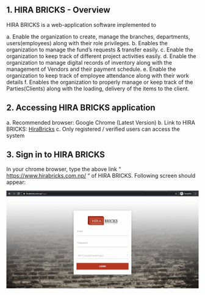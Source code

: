 
## 1. HIRA BRICKS - Overview
HIRA BRICKS is a web-application software implemented to

a.	Enable the organization to create, manage the branches, departments, users(employees) along with their role privileges.
b.	Enables the organization to manage the fund’s requests & transfer easily.
c.	Enable the organization to keep track of different project activities easily.
d.	Enable the organization to manage digital records of inventory along with the management of Vendors and their payment schedule.
e.	Enable the organization to keep track of employee attendance along with their work details
f.	Enables the organization to properly manage or keep track of the Parties(Clients) along with the loading, delivery of the items to the client.

## 2. Accessing HIRA BRICKS application
a.	Recommended browser: Google Chrome (Latest Version)
b.	Link to HIRA BRICKS: [HiraBricks](https://www.hirabricks.com.np/)
c.	Only registered / verified users can access the system

## 3.  Sign in to HIRA BRICKS
	
In your chrome browser, type the above link “ https://www.hirabricks.com.np/ “ of HIRA BRICKS. Following screen should appear: 

![](images/hira1.png)
